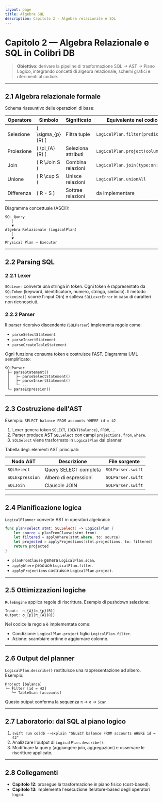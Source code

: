 ```yaml
---
layout: page
title: Algebra SQL
description: Capitolo 2 - Algebra relazionale e SQL
---
```


# Capitolo 2 — Algebra Relazionale e SQL in Colibrì DB

> **Obiettivo**: derivare la pipeline di trasformazione SQL → AST → Piano Logico, integrando concetti di algebra relazionale, schemi grafici e riferimenti al codice.

---

## 2.1 Algebra relazionale formale

Schema riassuntivo delle operazioni di base:

| Operatore | Simbolo | Significato | Equivalente nel codice |
|-----------|---------|-------------|------------------------|
| Selezione | \( \sigma_{p}(R) \) | Filtra tuple | `LogicalPlan.filter(predicate:)`
| Proiezione | \( \pi_{A}(R) \) | Seleziona attributi | `LogicalPlan.project(columns:)`
| Join | \( R \Join S \) | Combina relazioni | `LogicalPlan.join(type:on:)`
| Unione | \( R \cup S \) | Unisce relazioni | `LogicalPlan.unionAll`
| Differenza | \( R - S \) | Sottrae relazioni | da implementare |

Diagramma concettuale (ASCII):
```
SQL Query
   │
   ▼
Algebra Relazionale (LogicalPlan)
   │
   ▼
Physical Plan → Executor
```

---

## 2.2 Parsing SQL

### 2.2.1 Lexer
`SQLLexer` converte una stringa in token. Ogni token è rappresentato da `SQLToken` (keyword, identificatore, numero, stringa, simbolo). Il metodo `tokenize()` scorre l'input O(n) e solleva `SQLLexerError` in caso di caratteri non riconosciuti.

### 2.2.2 Parser
Il parser ricorsivo discendente (`SQLParser`) implementa regole come:
- `parseSelectStatement`
- `parseInsertStatement`
- `parseCreateTableStatement`

Ogni funzione consuma token e costruisce l'AST. Diagramma UML semplificato:
```
SQLParser
 ├─ parseStatement()
 │   ├─ parseSelectStatement()
 │   ├─ parseInsertStatement()
 │   └─ ...
 └─ parseExpression()
```

---

## 2.3 Costruzione dell'AST

Esempio: `SELECT balance FROM accounts WHERE id = 42`

1. Lexer genera token `SELECT`, `IDENT(balance)`, `FROM`, ...
2. Parser produce AST `SQLSelect` con campi `projections`, `from`, `where`.
3. `SQLSelect` viene trasformato in `LogicalPlan` dal planner.

Tabella degli elementi AST principali:

| Nodo AST | Descrizione | File sorgente |
|----------|-------------|----------------|
| `SQLSelect` | Query SELECT completa | `SQLParser.swift` |
| `SQLExpression` | Albero di espressioni | `SQLParser.swift` |
| `SQLJoin` | Clausole JOIN | `SQLParser.swift` |

---

## 2.4 Pianificazione logica

`LogicalPlanner` converte AST in operatori algebraici:

```swift
func plan(select stmt: SQLSelect) -> LogicalPlan {
    let source = planFromClause(stmt.from)
    let filtered = applyWhere(stmt.where, to: source)
    let projected = applyProjections(stmt.projections, to: filtered)
    return projected
}
```

- `planFromClause` genera `LogicalPlan.scan`.
- `applyWhere` produce `LogicalPlan.filter`.
- `applyProjections` costruisce `LogicalPlan.project`.

---

## 2.5 Ottimizzazioni logiche

`RuleEngine` applica regole di riscrittura. Esempio di pushdown selezione:

```
Input:  π_{A}(σ_{p}(R))
Output: σ_{p}(π_{A}(R))
```

Nel codice la regola è implementata come:
- Condizione: `LogicalPlan.project` figlio `LogicalPlan.filter`.
- Azione: scambiare ordine e aggiornare colonne.

---

## 2.6 Output del planner

`LogicalPlan.describe()` restituisce una rappresentazione ad albero. Esempio:
```
Project [balance]
└─ Filter [id = 42]
   └─ TableScan [accounts]
```

Questo output conferma la sequenza `π` → `σ` → `Scan`.

---

## 2.7 Laboratorio: dal SQL al piano logico

1. `swift run coldb --explain "SELECT balance FROM accounts WHERE id = 42"`
2. Analizzare l'output di `LogicalPlan.describe()`.
3. Modificare la query (aggiungere join, aggregazioni) e osservare le riscritture applicate.

---

## 2.8 Collegamenti
- **Capitolo 12**: prosegue la trasformazione in piano fisico (cost-based).
- **Capitolo 13**: implementa l'esecuzione iteratore-based degli operatori logici.

